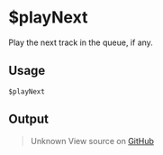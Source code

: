 # $playNext
Play the next track in the queue, if any.
## Usage
```
$playNext
```
## Output
> Unknown
View source on [GitHub](https://github.com/Cyberghxst/forgemusic/blob/dev/src/natives/playNext.ts)